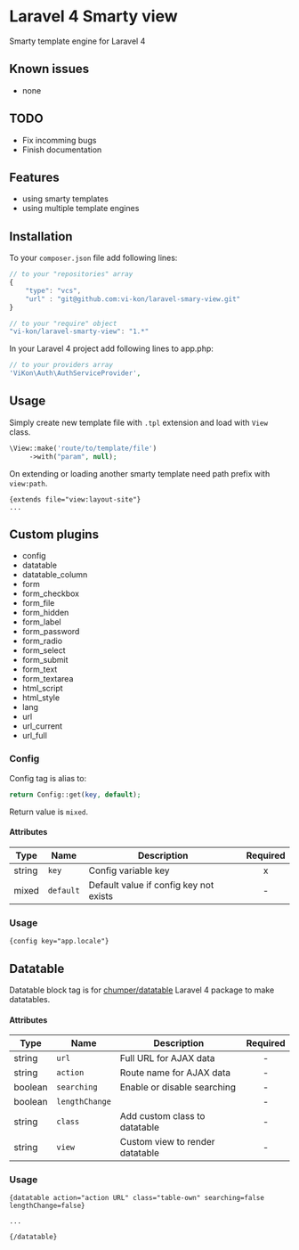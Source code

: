# Laravel 4 Smarty view

Smarty template engine for Laravel 4

## Known issues

* none

## TODO

* Fix incomming bugs
* Finish documentation

## Features

* using smarty templates
* using multiple template engines

## Installation

To your `composer.json` file add following lines:

```javascript
// to your "repositories" array
{
    "type": "vcs",
    "url" : "git@github.com:vi-kon/laravel-smary-view.git"
}

// to your "require" object
"vi-kon/laravel-smarty-view": "1.*"
```

In your Laravel 4 project add following lines to app.php:

```php
// to your providers array
'ViKon\Auth\AuthServiceProvider',
```

## Usage

Simply create new template file with `.tpl` extension and load with `View` class.

```php
\View::make('route/to/template/file')
     ->with("param", null);
```

On extending or loading another smarty template need path prefix with `view:path`.

```smarty
{extends file="view:layout-site"}
...
```

## Custom plugins

* config
* datatable
* datatable_column
* form
* form_checkbox
* form_file
* form_hidden
* form_label
* form_password
* form_radio
* form_select
* form_submit
* form_text
* form_textarea
* html_script
* html_style
* lang
* url
* url_current
* url_full

### Config

Config tag is alias to:
```php
return Config::get(key, default);
```

Return value is `mixed`.

#### Attributes

| Type   | Name      | Description                            | Required |
| ------ | --------- | -------------------------------------- |:--------:|
| string | `key`     | Config variable key                    | x        |
| mixed  | `default` | Default value if config key not exists | -        |

### Usage

```smarty
{config key="app.locale"}
```


## Datatable

Datatable block tag is for [chumper/datatable](https://github.com/Chumper/Datatable) Laravel 4 package to make datatables.

#### Attributes

| Type    | Name           | Description                            | Required |
| ------- | -------------- | -------------------------------------- |:--------:|
| string  | `url`          | Full URL for AJAX data                 | -        |
| string  | `action`       | Route name for AJAX data               | -        |
| boolean | `searching`    | Enable or disable searching            | -        |
| boolean | `lengthChange` |                                        | -        |
| string  | `class`        | Add custom class to datatable          | -        |
| string  | `view`         | Custom view to render datatable        | -        |

### Usage

```smarty
{datatable action="action URL" class="table-own" searching=false lengthChange=false}

...

{/datatable}
```
